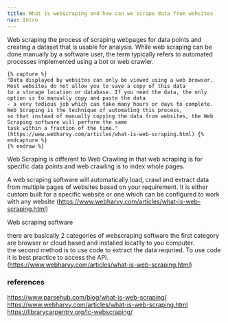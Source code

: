 ```yaml
---
title: What is webscraping and how can we scrape data from websites
nav: Intro
---
```


Web scraping the process of scraping webpages for data points and creating a dataset that is usable for analysis. 
While web scraping can be done manually by a software user, the term typically refers to automated processes implemented using a bot or web crawler. 


```{% raw %}
{% capture %}
"Data displayed by websites can only be viewed using a web browser. Most websites do not allow you to save a copy of this data 
to a storage location or database. If you need the data, the only option is to manually copy and paste the data
- a very tedious job which can take many hours or days to complete. Web Scraping is the technique of automating this process,
so that instead of manually copying the data from websites, the Web Scraping software will perform the same 
task within a fraction of the time." (https://www.webharvy.com/articles/what-is-web-scraping.html) {% endcapture %}
{% endraw %}
```




Web Scraping is different to Web Crawling in that web scraping is for specific data points and web crawling is to index whole pages. 

A web scraping software will automatically load, crawl and extract data from multiple pages of websites based on your requirement. It is either custom built for a specific website or one which can be configured to work with any website (https://www.webharvy.com/articles/what-is-web-scraping.html)  

Web scraping software

there are basically 2 categories of webscraping software
the first category are browser or cloud based and installed locatlly to you computer.  
the second method is to use code to extract the data requried.  To use code it is best practice to access the API.
(https://www.webharvy.com/articles/what-is-web-scraping.html)


### references
https://www.parsehub.com/blog/what-is-web-scraping/
https://www.webharvy.com/articles/what-is-web-scraping.html
https://librarycarpentry.org/lc-webscraping/

